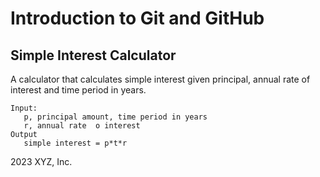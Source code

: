 # Introduction to Git and GitHub

## Simple Interest Calculator

A calculator that calculates simple interest given principal, annual rate of interest and time period in years.

```
Input:
   p, principal amount, time period in years
   r, annual rate  o interest
Output
   simple interest = p*t*r
```

2023 XYZ, Inc.

